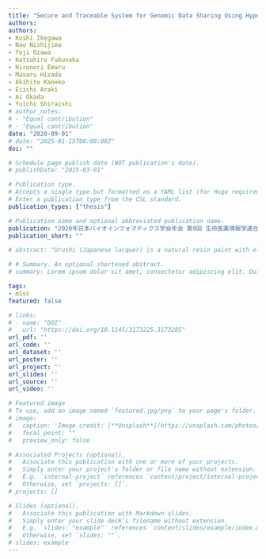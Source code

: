 ```yaml
---
title: "Secure and Traceable System for Genomic Data Sharing Using Hyperledger Fabric Blockchain"
authors:
authors:
- Koshi Ikegawa
- Nao Nishijima
- Yoji Ozawa
- Katsuhiro Fukunaka
- Hironori Emaru
- Masaru Hisada
- Akihito Kaneko
- Eiichi Araki
- Ai Okada
- Yuichi Shiraishi
# author_notes:
# - "Equal contribution"
# - "Equal contribution"
date: "2020-09-01"
# date: "2025-01-15T00:00:00Z"
doi: ""

# Schedule page publish date (NOT publication's date).
# publishDate: "2015-03-01"

# Publication type.
# Accepts a single type but formatted as a YAML list (for Hugo requirements).
# Enter a publication type from the CSL standard.
publication_types: ["thesis"]

# Publication name and optional abbreviated publication name.
publication: "2020年日本バイオインフォマティクス学会年会 第9回 生命医薬情報学連合大会 (IIBMP2020)"
publication_short: ""

# abstract: "Urushi (Japanese lacquer) is a natural resin paint with electrical insulating capability. By using it as a base material and coating material for electronic circuits, it is possible to construct a circuit with an elegant appearance and feel. It is also possible to build a multilayered electronic circuit by using urushi as insulation layers. In this study, we investigate techniques to construct touch interfaces using a multilayered electronic circuit (urushi circuit). At first, we fabricated an urushi circuit with a touch electrode consisting of two layers. To improve its appearance, we fabricated urushi circuits in which all touch electrodes are arranged on the top layer and all wires are hidden in the bottom layer. Moreover, as an extension of the touch interface, we built a grid of touch electrodes that realizes two-dimensional touch sensing."

# # Summary. An optional shortened abstract.
# summary: Lorem ipsum dolor sit amet, consectetur adipiscing elit. Duis posuere tellus ac convallis placerat. Proin tincidunt magna sed ex sollicitudin condimentum.

tags:
- misc
featured: false

# links:
# - name: "DOI"
#   url: "https://doi.org/10.1145/3173225.3173285"
url_pdf: ''
url_code: ''
url_dataset: ''
url_poster: ''
url_project: ''
url_slides: ''
url_source: ''
url_video: ''

# Featured image
# To use, add an image named `featured.jpg/png` to your page's folder.
# image:
#   caption: 'Image credit: [**Unsplash**](https://unsplash.com/photos/jdD8gXaTZsc)'
#   focal_point: ""
#   preview_only: false

# Associated Projects (optional).
#   Associate this publication with one or more of your projects.
#   Simply enter your project's folder or file name without extension.
#   E.g. `internal-project` references `content/project/internal-project/index.md`.
#   Otherwise, set `projects: []`.
# projects: []

# Slides (optional).
#   Associate this publication with Markdown slides.
#   Simply enter your slide deck's filename without extension.
#   E.g. `slides: "example"` references `content/slides/example/index.md`.
#   Otherwise, set `slides: ""`.
# slides: example
---
```


<!-- {{% callout note %}}
Click the *Cite* button above to demo the feature to enable visitors to import publication metadata into their reference management software.
{{% /callout %}}

{{% callout note %}}
Create your slides in Markdown - click the *Slides* button to check out the example.
{{% /callout %}}

Add the publication's **full text** or **supplementary notes** here. You can use rich formatting such as including [code, math, and images](https://docs.hugoblox.com/content/writing-markdown-latex/). -->
